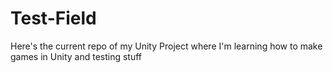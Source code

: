# Test-Field

Here's the current repo of my Unity Project where I'm learning how to make games in Unity and testing stuff
